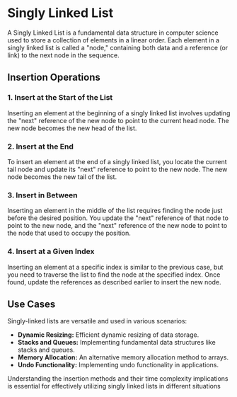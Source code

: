 # Singly Linked List

A Singly Linked List is a fundamental data structure in computer science used to store a collection of elements in a linear order. Each element in a singly linked list is called a "node," containing both data and a reference (or link) to the next node in the sequence.

## Insertion Operations

### 1. Insert at the Start of the List

Inserting an element at the beginning of a singly linked list involves updating the "next" reference of the new node to point to the current head node. The new node becomes the new head of the list.

### 2. Insert at the End

To insert an element at the end of a singly linked list, you locate the current tail node and update its "next" reference to point to the new node. The new node becomes the new tail of the list.

### 3. Insert in Between

Inserting an element in the middle of the list requires finding the node just before the desired position. You update the "next" reference of that node to point to the new node, and the "next" reference of the new node to point to the node that used to occupy the position.

### 4. Insert at a Given Index

Inserting an element at a specific index is similar to the previous case, but you need to traverse the list to find the node at the specified index. Once found, update the references as described earlier to insert the new node.

## Use Cases

Singly-linked lists are versatile and used in various scenarios:

- **Dynamic Resizing:** Efficient dynamic resizing of data storage.
- **Stacks and Queues:** Implementing fundamental data structures like stacks and queues.
- **Memory Allocation:** An alternative memory allocation method to arrays.
- **Undo Functionality:** Implementing undo functionality in applications.

Understanding the insertion methods and their time complexity implications is essential for effectively utilizing singly linked lists in different situations
